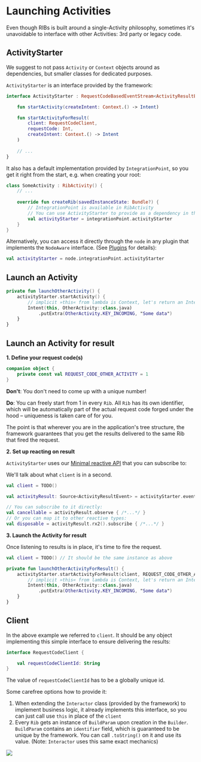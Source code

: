 # Launching Activities

Even though RIBs is built around a single-Activity philosophy, sometimes it's unavoidable to interface with other Activities: 3rd party or legacy code.



## ActivityStarter

We suggest to not pass `Activity` or `Context` objects around as dependencies, but smaller classes for dedicated purposes.

`ActivityStarter` is an interface provided by the framework:

```kotlin
interface ActivityStarter : RequestCodeBasedEventStream<ActivityResultEvent> {

    fun startActivity(createIntent: Context.() -> Intent)

    fun startActivityForResult(
        client: RequestCodeClient,
        requestCode: Int,
        createIntent: Context.() -> Intent
    )
    
    // ...
}
```

It also has a default implementation provided by `IntegrationPoint`, so you get it right from the start, e.g. when creating your root:

```kotlin
class SomeActivity : RibActivity() {
    // ...
    
    override fun createRib(savedInstanceState: Bundle?) {
        // IntegrationPoint is available in RibActivity
        // You can use ActivityStarter to provide as a dependency in the tree
        val activityStarter = integrationPoint.activityStarter
    }
}
```

Alternatively, you can access it directly through the `node` in any plugin that implements the `NodeAware` interface. (See [Plugins](../basics/plugins.md) for details):

```kotlin
val activityStarter = node.integrationPoint.activityStarter
```



## Launch an Activity


```kotlin
private fun launchOtherActivity() {
    activityStarter.startActivity() {
        // implicit »this« from lambda is Context, let's return an Intent
        Intent(this, OtherActivity::class.java)
            .putExtra(OtherActivity.KEY_INCOMING, "Some data")
    }
}
```



## Launch an Activity for result

**1. Define your request code(s)**


```kotlin
companion object {
    private const val REQUEST_CODE_OTHER_ACTIVITY = 1
}
```

**Don't**: You don't need to come up with a unique number!

**Do**: You can freely start from 1 in every `Rib`. All `Rib` has its own identifier, which will be automatically part of the actual request code forged under the hood – uniqueness is taken care of for you.

The point is that wherever you are in the application's tree structure, the framework guarantees that you get the results delivered to the same Rib that fired the request.


**2. Set up reacting on result**

`ActivityStarter` uses our [Minimal reactive API](../extras/minimal-reactive-api.md) that you can subscribe to:

We'll talk about what `client` is in a second.

```kotlin
val client = TODO()

val activityResult: Source<ActivityResultEvent> = activityStarter.events(client)

// You can subscribe to it directly:
val cancellable = activityResult.observe { /*...*/ }
// Or you can map it to other reactive types:
val disposable = activityResult.rx2().subscribe { /*...*/ }
```

**3. Launch the Activity for result**

Once listening to results is in place, it's time to fire the request.

```kotlin
val client = TODO() // It should be the same instance as above

private fun launchOtherActivityForResult() {
    activityStarter.startActivityForResult(client, REQUEST_CODE_OTHER_ACTIVITY) {
        // implicit »this« from lambda is Context, let's return an Intent
        Intent(this, OtherActivity::class.java)
            .putExtra(OtherActivity.KEY_INCOMING, "Some data")
    }
}
```


## Client

In the above example we referred to `client`. It should be any object implementing this simple interface to ensure delivering the results:

```kotlin
interface RequestCodeClient {

    val requestCodeClientId: String
}
```

The value of `requestCodeClientId` has to be a globally unique id. 

Some carefree options how to provide it:

1. When extending the `Interactor` class (provided by the framework) to implement business logic, it already implements this interface, so you can just call use `this` in place of the `client`
2. Every `Rib` gets an instance of `BuildParam` upon creation in the `Builder`. `BuildParam` contains an `identifier` field, which is guaranteed to be unique by the framework. You can call `.toString()` on it and use its value. (Note: `Interactor` uses this same exact mechanics)

![](https://i.imgur.com/k5plyaY.gif)


